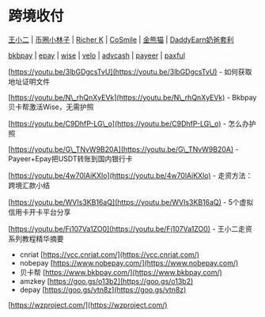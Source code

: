 # 跨境收付

[王小二](https://www.youtube.com/c/%E7%8E%8B%E5%B0%8F%E4%BA%8C1986) | [币圈小林子](https://www.youtube.com/channel/UC8gj5V4pdK3BSQSXwCsJ9iQ) | [Richer K](https://www.youtube.com/channel/UC1d1se0BqryJYwJDIZn1\_NA) | [CoSmile](https://www.youtube.com/channel/UCBvwCvVi2m\_mXmQUn03hZow/playlists) | [金熊猫](https://www.youtube.com/c/%E9%87%91%E7%86%8A%E7%8C%AB) | [DaddyEarn奶爸套利](https://www.youtube.com/c/DaddyEarn%E5%A5%B6%E7%88%B8%E5%A5%97%E5%88%A9)

[bkbpay](https://www.bkbpay.com/) | [epay](https://www.epay.com/) | [wise](https://wise.com/) | [velo](https://www.velobank.com/cn.html) | [advcash](https://advcash.com/) | [payeer](https://payeer.com/) | [paxful](https://paxful.com/)

[https://youtu.be/3lbGDgcsTvU](https://youtu.be/3lbGDgcsTvU) - 如何获取地址证明文件

&#x20;[https://youtu.be/N\_rhQnXyEVk](https://youtu.be/N\_rhQnXyEVk) - Bkbpay贝卡帮激活Wise，无需护照

[https://youtu.be/C9DhfP-LG\_o](https://youtu.be/C9DhfP-LG\_o) - 怎么办护照

[https://youtu.be/G\_TNvW9B20A](https://youtu.be/G\_TNvW9B20A) - Payeer+Epay把USDT转账到国内银行卡

[https://youtu.be/4w70lAiKXlo](https://youtu.be/4w70lAiKXlo) - 走资方法：跨境汇款小结

[https://youtu.be/WVIs3KB16aQ](https://youtu.be/WVIs3KB16aQ) - 5个虚拟信用卡开卡平台分享

[https://youtu.be/Fj107Va1ZO0](https://youtu.be/Fj107Va1ZO0) - 王小二走资系列教程精华摘要

* cnriat [https://vcc.cnriat.com/](https://vcc.cnriat.com/)
* nobepay [https://www.nobepay.com/](https://www.nobepay.com/)
* 贝卡帮 [https://www.bkbpay.com/](https://www.bkbpay.com/)
* amzkey [https://goo.gs/o13b2](https://goo.gs/o13b2)
* depay [https://goo.gs/vtn8z](https://goo.gs/vtn8z)

[https://wzproject.com/](https://wzproject.com/)
